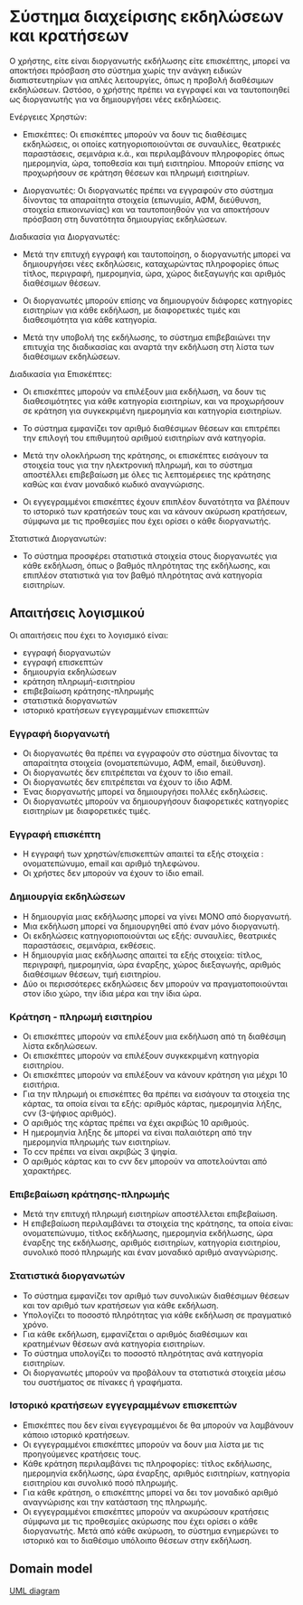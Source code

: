 # Σύστημα διαχείρισης εκδηλώσεων και κρατήσεων
Ο χρήστης, είτε είναι διοργανωτής εκδήλωσης είτε επισκέπτης, μπορεί να αποκτήσει πρόσβαση στο σύστημα χωρίς την ανάγκη ειδικών διαπιστευτηρίων για απλές λειτουργίες, όπως η προβολή διαθέσιμων εκδηλώσεων. Ωστόσο, ο χρήστης πρέπει να εγγραφεί και να ταυτοποιηθεί ως διοργανωτής για να δημιουργήσει νέες εκδηλώσεις. 

Ενέργειες Χρηστών:

* Επισκέπτες: Οι επισκέπτες μπορούν να δουν τις διαθέσιμες εκδηλώσεις, οι οποίες κατηγοριοποιούνται σε συναυλίες, θεατρικές παραστάσεις, σεμινάρια κ.ά., και περιλαμβάνουν πληροφορίες όπως ημερομηνία, ώρα, τοποθεσία και τιμή εισιτηρίου. Μπορούν επίσης να προχωρήσουν σε κράτηση θέσεων και πληρωμή εισιτηρίων.

* Διοργανωτές: Οι διοργανωτές πρέπει να εγγραφούν στο σύστημα δίνοντας τα απαραίτητα στοιχεία (επωνυμία, ΑΦΜ, διεύθυνση, στοιχεία επικοινωνίας) και να ταυτοποιηθούν για να αποκτήσουν πρόσβαση στη δυνατότητα δημιουργίας εκδηλώσεων.

Διαδικασία για Διοργανωτές:

* Μετά την επιτυχή εγγραφή και ταυτοποίηση, ο διοργανωτής μπορεί να δημιουργήσει νέες εκδηλώσεις, καταχωρώντας πληροφορίες όπως τίτλος, περιγραφή, ημερομηνία, ώρα, χώρος διεξαγωγής και αριθμός διαθέσιμων θέσεων.

* Οι διοργανωτές μπορούν επίσης να δημιουργούν διάφορες κατηγορίες εισιτηρίων για κάθε εκδήλωση, με διαφορετικές τιμές και διαθεσιμότητα για κάθε κατηγορία.

* Μετά την υποβολή της εκδήλωσης, το σύστημα επιβεβαιώνει την επιτυχία της διαδικασίας και αναρτά την εκδήλωση στη λίστα των διαθέσιμων εκδηλώσεων.

Διαδικασία για Επισκέπτες:

* Οι επισκέπτες μπορούν να επιλέξουν μια εκδήλωση, να δουν τις διαθεσιμότητες για κάθε κατηγορία εισιτηρίων, και να προχωρήσουν σε κράτηση για συγκεκριμένη ημερομηνία και κατηγορία εισιτηρίων.

* Το σύστημα εμφανίζει τον αριθμό διαθέσιμων θέσεων και επιτρέπει την επιλογή του επιθυμητού αριθμού εισιτηρίων ανά κατηγορία.

* Μετά την ολοκλήρωση της κράτησης, οι επισκέπτες εισάγουν τα στοιχεία τους για την ηλεκτρονική πληρωμή, και το σύστημα αποστέλλει επιβεβαίωση με όλες τις λεπτομέρειες της κράτησης καθώς και έναν μοναδικό κωδικό αναγνώρισης.

* Οι εγγεγραμμένοι επισκέπτες έχουν επιπλέον δυνατότητα να βλέπουν το ιστορικό των κρατήσεών τους και να κάνουν ακύρωση κρατήσεων, σύμφωνα με τις προθεσμίες που έχει ορίσει ο κάθε διοργανωτής.

Στατιστικά Διοργανωτών:

* Το σύστημα προσφέρει στατιστικά στοιχεία στους διοργανωτές για κάθε εκδήλωση, όπως ο βαθμός πληρότητας της εκδήλωσης, και επιπλέον στατιστικά για τον βαθμό πληρότητας ανά κατηγορία εισιτηρίων.

## Απαιτήσεις λογισμικού
Οι απαιτήσεις που έχει το λογισμικό είναι:
* εγγραφή διοργανωτών
* εγγραφή επισκεπτών 
* δημιουργία εκδηλώσεων
* κράτηση πληρωμή-εισιτηρίου
* επιβεβαίωση κράτησης-πληρωμής
* στατιστικά διοργανωτών
* ιστορικό κρατήσεων εγγεγραμμένων επισκεπτών

### Εγγραφή διοργανωτή
*	Οι διοργανωτές θα πρέπει να εγγραφούν στο σύστημα δίνοντας τα απαραίτητα στοιχεία (ονοματεπώνυμο, ΑΦΜ, email, διεύθυνση). 
*	Οι διοργανωτές δεv επιτρέπεται να έχουν το ίδιο email.
*	Οι διοργανωτές δεv επιτρέπεται να έχουν το ίδιο ΑΦΜ.
*	Ένας διοργανωτής μπορεί να δημιουργήσει πολλές εκδηλώσεις.
*	Οι διοργανωτές μπορούν να δημιουργήσουν διαφορετικές κατηγορίες εισιτηρίων με διαφορετικές τιμές.

### Εγγραφή επισκέπτη
*	Η εγγραφή των χρηστών/επισκεπτών απαιτεί τα εξής στοιχεία : ονοματεπώνυμο, email και αριθμό τηλεφώνου.
*	Οι χρήστες δεν μπορούν να έχουν το ίδιο email.

### Δημιουργία εκδηλώσεων
*	Η δημιουργία μιας εκδήλωσης μπορεί να γίνει ΜΟΝΟ από διοργανωτή.
*	Μια εκδήλωση μπορεί να δημιουργηθεί από έναν μόνο διοργανωτή.
*	Οι εκδηλώσεις κατηγοριοποιούνται ως εξής: συναυλίες, θεατρικές παραστάσεις, σεμινάρια, εκθέσεις.
*	Η δημιουργία μιας εκδήλωσης απαιτεί τα εξής στοιχεία: τίτλος, περιγραφή, ημερομηνία, ώρα έναρξης, χώρος διεξαγωγής, αριθμός διαθέσιμων θέσεων, τιμή εισιτηρίου.
*	Δύο οι περισσότερες εκδηλώσεις δεν μπορούν να πραγματοποιούνται στον ίδιο χώρο, την ίδια μέρα και την ίδια ώρα.

### Κράτηση - πληρωμή εισιτηρίου
*	Οι επισκέπτες μπορούν να επιλέξουν μια εκδήλωση από τη διαθέσιμη λίστα εκδηλώσεων.
*	Οι επισκέπτες μπορούν να επιλέξουν συγκεκριμένη κατηγορία εισιτηρίου.
*	Οι επισκέπτες μπορούν να επιλέξουν να κάνουν κράτηση για μέχρι 10 εισιτήρια.
*	Για την πληρωμή οι επισκέπτες θα πρέπει να εισάγουν τα στοιχεία της κάρτας, τα οποία είναι τα εξής: αριθμός κάρτας, ημερομηνία λήξης, cvv (3-ψήφιος αριθμός).
*	Ο αριθμός της κάρτας πρέπει να έχει ακριβώς 10 αριθμούς.
*	Η ημερομηνία λήξης δε μπορεί να είναι παλαιότερη από την ημερομηνία πληρωμής των εισιτηρίων.
*	Το ccv πρέπει να είναι ακριβώς 3 ψηφία.
*	Ο αριθμός κάρτας και το cvv δεν μπορούν να αποτελούνται από χαρακτήρες.

### Επιβεβαίωση κράτησης-πληρωμής
*	Μετά την επιτυχή πληρωμή εισιτηρίων αποστέλλεται επιβεβαίωση.
*	Η επιβεβαίωση περιλαμβάνει τα στοιχεία της κράτησης, τα οποία είναι: ονοματεπώνυμο, τίτλος εκδήλωσης, ημερομηνία εκδήλωσης, ώρα έναρξης της εκδήλωσης, αριθμός εισιτηρίων, κατηγορία εισιτηρίου, συνολικό ποσό πληρωμής και έναν μοναδικό αριθμό αναγνώρισης.

### Στατιστικά διοργανωτών
* Το σύστημα εμφανίζει τον αριθμό των συνολικών διαθέσιμων θέσεων και τον αριθμό των κρατήσεων για κάθε εκδήλωση.
* Υπολογίζει το ποσοστό πληρότητας για κάθε εκδήλωση σε πραγματικό χρόνο.
* Για κάθε εκδήλωση, εμφανίζεται ο αριθμός διαθέσιμων και κρατημένων θέσεων ανά κατηγορία εισιτηρίων.
* Το σύστημα υπολογίζει το ποσοστό πληρότητας ανά κατηγορία εισιτηρίων.
* Οι διοργανωτές μπορούν να προβάλουν τα στατιστικά στοιχεία μέσω του συστήματος σε πίνακες ή γραφήματα.

### Ιστορικό κρατήσεων εγγεγραμμένων επισκεπτών
* Επισκέπτες που δεν είναι εγγεγραμμένοι δε θα μπορούν να λαμβάνουν κάποιο ιστορικό κρατήσεων.
* Οι εγγεγραμμένοι επισκέπτες μπορούν να δουν μια λίστα με τις προηγούμενες κρατήσεις τους.
* Κάθε κράτηση περιλαμβάνει τις πληροφορίες: τίτλος εκδήλωσης, ημερομηνία εκδήλωσης, ώρα έναρξης, αριθμός εισιτηρίων, κατηγορία εισιτηρίου και συνολικό ποσό πληρωμής.
* Για κάθε κράτηση, ο επισκέπτης μπορεί να δει τον μοναδικό αριθμό αναγνώρισης και την κατάσταση της πληρωμής.
* Οι εγγεγραμμένοι επισκέπτες μπορούν να ακυρώσουν κρατήσεις σύμφωνα με τις προθεσμίες ακύρωσης που έχει ορίσει ο κάθε διοργανωτής. Μετά από κάθε ακύρωση, το σύστημα ενημερώνει το ιστορικό και το διαθέσιμο υπόλοιπο θέσεων στην εκδήλωση.


## Domain model

[UML diagram](./dommodel.png)


